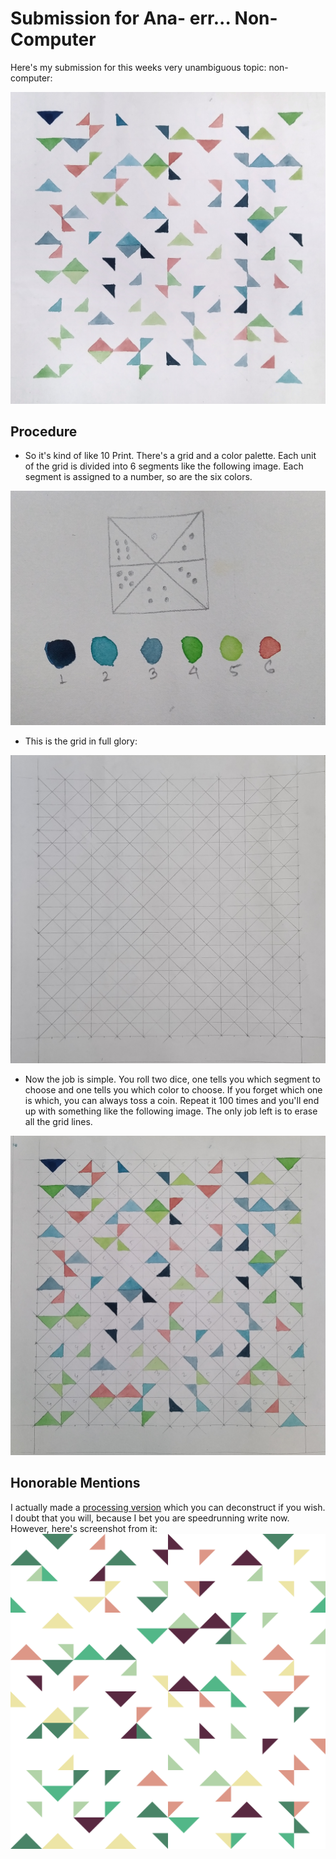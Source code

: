 # Submission for Ana- err... Non-Computer

Here's my submission for this weeks very unambiguous topic: non-computer:

![submission](images/submission.jpeg)

## Procedure

-   So it's kind of like 10 Print. There's a grid and a color palette. Each unit of the grid is divided into 6 segments like the following image. Each segment is assigned to a number, so are the six colors.

![explanation](images/explanation.jpeg)

-   This is the grid in full glory:

![grid](images/grid.jpeg)

-   Now the job is simple. You roll two dice, one tells you which segment to choose and one tells you which color to choose. If you forget which one is which, you can always toss a coin. Repeat it 100 times and you'll end up with something like the following image. The only job left is to erase all the grid lines.

![Step Two](images/notErased.jpeg)

## Honorable Mentions

I actually made a [processing version](processing_example/) which you can deconstruct if you wish. I doubt that you will, because I bet you are speedrunning write now. However, here's screenshot from it:
![Processing Version](processing_example/example.png)
